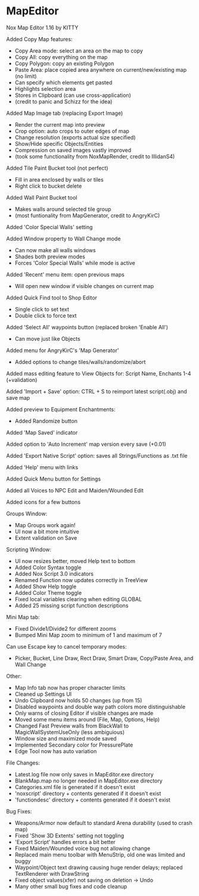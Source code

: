 # MapEditor
Nox Map Editor 1.16 by KITTY

Added Copy Map features:
 - Copy Area mode: select an area on the map to copy
 - Copy All: copy everything on the map
 - Copy Polygon: copy an existing Polygon
 - Paste Area: place copied area anywhere on current/new/existing map (no limit)
 - Can specify which elements get pasted
 - Highlights selection area
 - Stores in Clipboard (can use cross-application)
 - (credit to panic and Schizz for the idea)
 
Added Map Image tab (replacing Export Image)
 - Render the current map into preview
 - Crop option: auto crops to outer edges of map
 - Change resolution (exports actual size specified)
 - Show/Hide specific Objects/Entities
 - Compression on saved images vastly improved
 - (took some functionality from NoxMapRender, credit to IllidanS4)
 
Added Tile Paint Bucket tool (not perfect)
 - Fill in area enclosed by walls or tiles
 - Right click to bucket delete
 
Added Wall Paint Bucket tool
 - Makes walls around selected tile group
 - (most funtionality from MapGenerator, credit to AngryKirC)
 
Added 'Color Special Walls' setting

Added Window property to Wall Change mode
 - Can now make all walls windows
 - Shades both preview modes
 - Forces 'Color Special Walls' while mode is active
 
Added 'Recent' menu item: open previous maps
 - Will open new window if visible changes on current map
 
Added Quick Find tool to Shop Editor
 - Single click to set text
 - Double click to force text
 
Added 'Select All' waypoints button (replaced broken 'Enable All')
 - Can move just like Objects
 
Added menu for AngryKirC's 'Map Generator'
 - Added options to change tiles/walls/randomize/abort
 
Added mass editing feature to View Objects for: Script Name, Enchants 1-4 (+validation)

Added 'Import + Save' option: CTRL + S to reimport latest script(.obj) and save map

Added preview to Equipment Enchantments:
 - Added Randomize button

Added 'Map Saved' indicator

Added option to 'Auto Increment' map version every save (+0.01)

Added 'Export Native Script' option: saves all Strings/Functions as .txt file

Added 'Help' menu with links

Added Quick Menu button for Settings

Added all Voices to NPC Edit and Maiden/Wounded Edit

Added icons for a few buttons

Groups Window:
 - Map Groups work again!
 - UI now a bit more intuitive
 - Extent validation on Save
 
Scripting Window:
 - UI now resizes better, moved Help text to bottom
 - Added Color Syntax toggle
 - Added Nox Script 3.0 indicators
 - Renamed Function now updates correctly in TreeView
 - Added Show Help toggle
 - Added Color Theme toggle
 - Fixed local variables clearing when editing GLOBAL
 - Added 25 missing script function descriptions
 
Mini Map tab:
 - Fixed Divide1/Divide2 for different zooms
 - Bumped Mini Map zoom to minimum of 1 and maximum of 7
 
 Can use Escape key to cancel temporary modes:
 - Picker, Bucket, Line Draw, Rect Draw, Smart Draw, Copy/Paste Area, and Wall Change
 
Other:
 - Map Info tab now has proper character limits
 - Cleaned up Settings UI
 - Undo Clipboard now holds 50 changes (up from 15)
 - Disabled waypoints and double way path colors more distinguishable
 - Only warns of closing Editor if visible changes are made
 - Moved some menu items around (File, Map, Options, Help)
 - Changed Fast Preview walls from BlackWall to MagicWallSystemUseOnly (less ambiguious)
 - Window size and maximized mode saved
 - Implemented Secondary color for PressurePlate
 - Edge Tool now has auto variation

File Changes:
 - Latest.log file now only saves in MapEditor.exe directory
 - BlankMap.map no longer needed in MapEditor.exe directory
 - Categories.xml file is generated if it doesn't exist
 - 'noxscript' directory + contents generated if it doesn't exist
 - 'functiondesc' directory + contents generated if it doesn't exist

Bug Fixes:
 - Weapons/Armor now default to standard Arena durability (used to crash map)
 - Fixed 'Show 3D Extents' setting not toggling
 - 'Export Script' handles errors a bit better
 - Fixed Maiden/Wounded voice bug not allowing change
 - Replaced main menu toolbar with MenuStrip, old one was limited and buggy
 - Waypoint/Object text drawing causing huge render delays; replaced TextRenderer with DrawString
 - Fixed object values(xfer) not saving on deletion -> Undo
 - Many other small bug fixes and code cleanup
